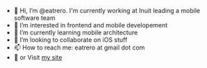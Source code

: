 - 👋 Hi, I’m @eatrero. I'm currently working at Inuit leading a mobile software team
- 👀 I’m interested in frontend and mobile developement
- 🌱 I’m currently learning mobile architecture
- 💞️ I’m looking to collaborate on iOS stuff
- 📫 How to reach me: eatrero at gmail dot com
- 🔗 or Visit [my site](https://atrero.dev)

<!---
eatrero/eatrero is a ✨ special ✨ repository because its `README.md` (this file) appears on your GitHub profile.
You can click the Preview link to take a look at your changes.
--->
